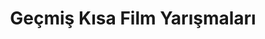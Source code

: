 ---
layout: old
headline: "Geçmiş Kısa Film Yarışmaları"
title: "Geçmiş Kısa Film Yarışmaları"
key: "kısa film yarışması"
description: "Geçmiş kısa film yarışması, Geçmiş kısa film yarışmaları, Geçmiş film yarışmaları"
permalink: "gecmis-kisa-film-yarismalari/"
---